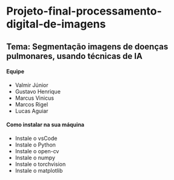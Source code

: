 # Projeto-final-processamento-digital-de-imagens

## Tema: Segmentação imagens de doenças pulmonares, usando técnicas de IA

#### Equipe
- Valmir Júnior
- Gustavo Henrique
- Marcus Vinicus
- Marcos Rigel
- Lucas Aguiar

#### Como instalar na sua máquina
- Instale o vsCode
- Instale o Python
- Instale o open-cv
- Instale o numpy
- Instale o torchvision
- Instale o matplotlib
